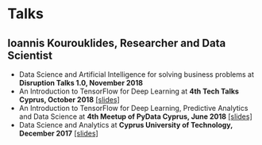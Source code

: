 # Talks
## Ioannis Kourouklides, Researcher and Data Scientist

- Data Science and Artificial Intelligence for solving business problems at __Disruption Talks 1.0, November 2018__
- An Introduction to TensorFlow for Deep Learning at __4th Tech Talks Cyprus, October 2018__ [[slides]](https://goo.gl/uaeWA2)
- An Introduction to TensorFlow for Deep Learning, Predictive Analytics and Data Science at __4th Meetup of PyData Cyprus, June 2018__ [[slides]](https://goo.gl/FpQptB)
- Data Science and Analytics at __Cyprus University of Technology, December 2017__ [[slides]](https://goo.gl/AusUxV)
